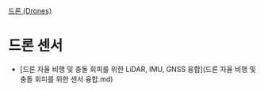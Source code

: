 [드론 (Drones)](../index.md)
# 드론 센서
- [드론 자율 비행 및 충돌 회피를 위한 LiDAR, IMU, GNSS 융합](드론 자율 비행 및 충돌 회피를 위한 센서 융합.md)
